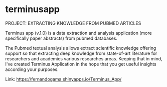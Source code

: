 # terminusapp

PROJECT: EXTRACTING KNOWLEDGE FROM PUBMED ARTICLES


Terminus app (v.1.0) is a data extraction and analysis application (more specifically paper abstracts) from pubmed databases. 


The Pubmed textual analysis allows extract scientific knowledge offering support so that extracting deep knowledge 
from state-of-art literature for researchers and academics various researches areas. Keeping that in mind, 
I've created Terminus Application in the hope that you get useful insights according your purposes. 

Link: https://fernandogama.shinyapps.io/Terminus_App/
